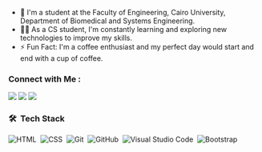 

- 🏢 I'm a student at the Faculty of Engineering,  Cairo University, Department of Biomedical and Systems Engineering.
- 👨‍💻 As a CS student, I'm constantly learning and exploring new technologies to improve my skills.
- ⚡ Fun Fact: I'm a coffee enthusiast and my perfect day would start and end with a cup of coffee.



### Connect with Me :

<a href="https://linkedin.com/in/mohamed-abdelhamid-645bb725b" target="_blank"><img src="https://img.shields.io/badge/-Mohamed%20Abdelhamid-0077B5?style=for-the-badge&logo=Linkedin&logoColor=white"/></a>
<a href="https://t.me/MohamedAbdelhamid01" target="_blank"><img src="https://img.shields.io/badge/-Mohamed%20Abdelhamid-0077B5?style=for-the-badge&logo=Telegram&logoColor=white"/></a>
<a href="https://www.facebook.com/aagg010?mibextid=ZbWKwL" target="_blank"><img src="https://img.shields.io/badge/-Mohamed%20Abdelhamid-0077B5?style=for-the-badge&logo=Facebook&logoColor=white"/></a>
### 🛠 &nbsp;Tech Stack
![HTML](https://img.shields.io/badge/-HTML-05122A?style=flat&logo=HTML5)&nbsp;
![CSS](https://img.shields.io/badge/-CSS-05122A?style=flat&logo=CSS3&logoColor=1572B6)&nbsp;
![Git](https://img.shields.io/badge/-Git-05122A?style=flat&logo=git)&nbsp;
![GitHub](https://img.shields.io/badge/-GitHub-05122A?style=flat&logo=github)&nbsp;
![Visual Studio Code](https://img.shields.io/badge/-Visual%20Studio%20Code-05122A?style=flat&logo=visual-studio-code&logoColor=007ACC)&nbsp;
![Bootstrap ](https://img.shields.io/badge/-Python%20-05122A?style=flat&logo=Bootstrap)&nbsp;



